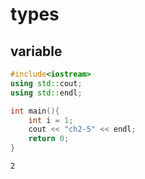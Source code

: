 # types

## variable
```cpp
#include<iostream>
using std::cout;
using std::endl;

int main(){
    int i = 1;
    cout << "ch2-5" << endl;
    return 0;
}

```
```
2
```
